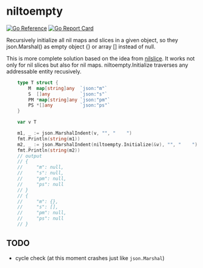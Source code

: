 # niltoempty
[![Go Reference](https://pkg.go.dev/badge/github.com/pkierski/niltoempty.svg)](https://pkg.go.dev/github.com/pkierski/niltoempty)
[![Go Report Card](https://goreportcard.com/badge/github.com/pkierski/niltoempty)](https://goreportcard.com/report/github.com/pkierski/niltoempty)

Recursively initialize all nil maps and slices in a given object, so they json.Marshal() as empty object {} or array [] instead of null.

This is more complete solution based on the idea from [nilslice](https://github.com/golang-cz/nilslice). It works not only for nil slices but also for nil maps. niltoempty.Initialize traverses any addressable entity recusively.

```go
	type T struct {
		M  map[string]any  `json:"m"`
		S  []any           `json:"s"`
		PM *map[string]any `json:"pm"`
		PS *[]any          `json:"ps"`
	}

	var v T

	m1, _ := json.MarshalIndent(v, "", "    ")
	fmt.Println(string(m1))
	m2, _ := json.MarshalIndent(niltoempty.Initialize(&v), "", "    ")
	fmt.Println(string(m2))
	// output
	// {
	//     "m": null,
	//     "s": null,
	//     "pm": null,
	//     "ps": null
	// }
	// {
	//     "m": {},
	//     "s": [],
	//     "pm": null,
	//     "ps": null
	// }
```

## TODO

* cycle check (at this moment crashes just like `json.Marshal`)
  
